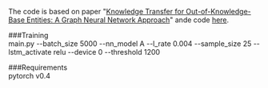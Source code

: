 The code is based on paper "[Knowledge Transfer for Out-of-Knowledge-Base Entities: A Graph Neural Network Approach](https://arxiv.org/abs/1706.05674)" ande code [here](https://github.com/takuo-h/GNN-for-OOKB/blob/master/main.py).<br>

###Training<br>
main.py --batch_size 5000 --nn_model A --l_rate 0.004 --sample_size 25 --lstm_activate relu --device 0 --threshold 1200<br>

###Requirements<br>
pytorch v0.4<br>
